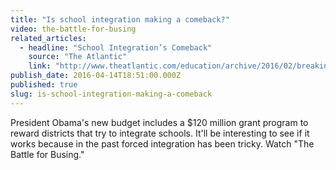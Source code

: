 ```yaml
---
title: "Is school integration making a comeback?"
video: the-battle-for-busing
related_articles:
  - headline: "School Integration’s Comeback"
    source: "The Atlantic"
    link: "http://www.theatlantic.com/education/archive/2016/02/breaking-up-school-poverty/462066/"
publish_date: 2016-04-14T18:51:00.000Z
published: true
slug: is-school-integration-making-a-comeback
---
```

President Obama's new budget includes a $120 million grant program to reward districts that try to integrate schools. It'll be interesting to see if it works because in the past forced integration has been tricky. Watch "The Battle for Busing."

